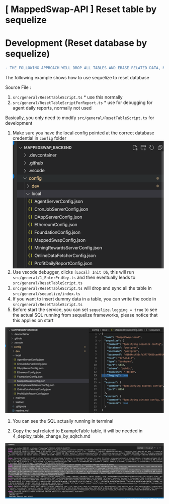 # [ MappedSwap-API ] Reset table by sequelize

# Development (Reset database by sequelize)

```diff
- THE FOLLOWING APPROACH WILL DROP ALL TABLES AND ERASE RELATED DATA, MAKE SURE YOU ARE USING LOCAL ENVIRONMENT
```

The following example shows how to use sequelize to reset database

Source File :

1. `src/general/ResetTableScript.ts` \* use this normally
2. `src/general/ResetTableScriptForReport.ts` \* use for debugging for agent daily reports, normally not used

Basically, you only need to modify `src/general/ResetTableScript.ts` for development

1. Make sure you have the local config pointed at the correct database credential in `config` folder
   ![Local config](3_reset_table_by_sequelize_local_config.png)
2. Use vscode debugger, clicks `[Local] Init Db`, this will run `src/general/1_EnterPriKey.ts` and then eventually leads to `src/general/ResetTableScript.ts`
3. `src/general/ResetTableScript.ts` will drop and sync all the table in `src/general/sequelize/index.ts`
4. If you want to insert dummy data in a table, you can write the code in `src/general/ResetTableScript.ts`
5. Before start the service, you can set `sequelize.logging = true` to see the actual SQL running from sequelize frameworks, please notice that this applies on start

![Sequelize reset](3_reset_table_by_sequelize_logging_sql.png)

1. You can see the SQL actually running in terminal

2. Copy the sql related to ExampleTable table, it will be needed in 4_deploy_table_change_by_sqitch.md

![Sequelize reset, copy related sql](3_reset_table_by_sequelize_copy_sql.png)
